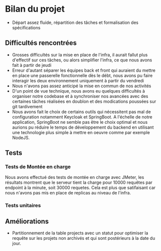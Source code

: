 # Bilan du projet
* Départ assez fluide, répartition des tâches et formalisation des spécifications

## Difficultés rencontrées
* Grosses difficultés sur la mise en place de l'infra, il aurait fallut plus d'effectif sur ces tâches, ou alors simplifier l'infra, ce que nous avons fait à partir de jeudi
* Erreur d'autant séparer les équipes back et front qui auraient du mettre en place une passerelle fonctionnelle dès le débt, nous avons pu faire interagir les deux environnement uniquement à partir du vendredi
* Nous n'avons pas assez anticipé la mise en commun de nos activités
* D'un point de vue technique, nous avons eu quelques difficultés à organiser notre codebase et à synchroniser nos avancées avec des certaines tâches réalisées en doublon et des modications poussées sur git tardivement
* Nous avons fait le choix de certains outils qui nécessitent pas mal de configuration notamment Keycloak et SpringBoot. A l'échelle de notre application, SpringBoot ne semble pas être le choix optimal et nous aurions pu réduire le temps de développement du backend en utilisant une technologie plus simple à mettre en oeuvre comme par exemple NodeJS.


## Tests
### Tests de Montée en charge
Nous avons effectué des tests de montée en charge avec JMeter, les résultats montrent que le serveur tient la charge pour 10000 requêtes par endpoint à la minute, soit 30000 requetes. Cela est plus que satifaisant car nous n'avons pas mis en place de replicas au niveau de l'infra.

### Tests unitaires

## Améliorations
* Partitionnement de la table projects avec un statut pour optimiser la requête sur les projets non archivés et qui sont postérieurs à la date du jour.